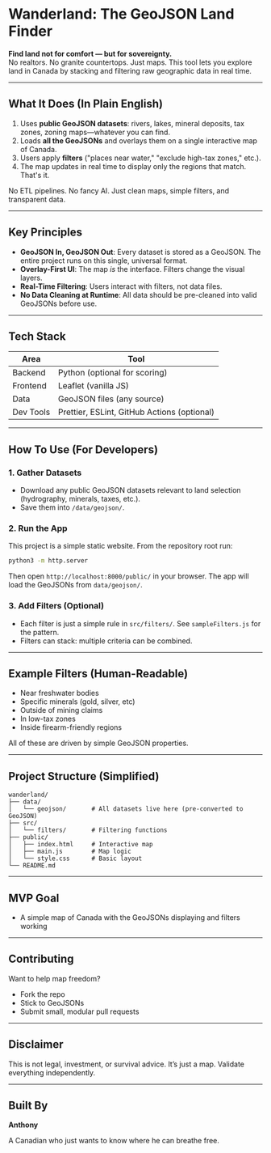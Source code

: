 # Wanderland: The GeoJSON Land Finder

**Find land not for comfort — but for sovereignty.**\
No realtors. No granite countertops. Just maps. This tool lets you explore land in Canada by stacking and filtering raw geographic data in real time.

---

## What It Does (In Plain English)

1. Uses **public GeoJSON datasets**: rivers, lakes, mineral deposits, tax zones, zoning maps—whatever you can find.
2. Loads **all the GeoJSONs** and overlays them on a single interactive map of Canada.
3. Users apply **filters** ("places near water," "exclude high-tax zones," etc.).
4. The map updates in real time to display only the regions that match. That's it.

No ETL pipelines. No fancy AI. Just clean maps, simple filters, and transparent data.

---

## Key Principles

- **GeoJSON In, GeoJSON Out**: Every dataset is stored as a GeoJSON. The entire project runs on this single, universal format.
- **Overlay-First UI**: The map *is* the interface. Filters change the visual layers.
- **Real-Time Filtering**: Users interact with filters, not data files.
- **No Data Cleaning at Runtime**: All data should be pre-cleaned into valid GeoJSONs before use.

---

## Tech Stack

| Area      | Tool                                        |
| --------- | ------------------------------------------- |
| Backend   | Python (optional for scoring)               |
| Frontend  | Leaflet (vanilla JS)                        |
| Data      | GeoJSON files (any source)                  |
| Dev Tools | Prettier, ESLint, GitHub Actions (optional) |

---

## How To Use (For Developers)

### 1. Gather Datasets

- Download any public GeoJSON datasets relevant to land selection (hydrography, minerals, taxes, etc.).
- Save them into `/data/geojson/`.

### 2. Run the App

This project is a simple static website. From the repository root run:

```bash
python3 -m http.server
```

Then open `http://localhost:8000/public/` in your browser. The app will load the GeoJSONs from `data/geojson/`.

### 3. Add Filters (Optional)

- Each filter is just a simple rule in `src/filters/`. See `sampleFilters.js` for the pattern.
- Filters can stack: multiple criteria can be combined.

---

## Example Filters (Human-Readable)

- Near freshwater bodies
- Specific minerals (gold, silver, etc)
- Outside of mining claims
- In low-tax zones
- Inside firearm-friendly regions

All of these are driven by simple GeoJSON properties.

---

## Project Structure (Simplified)

```text
wanderland/
├── data/
│   └── geojson/       # All datasets live here (pre-converted to GeoJSON)
├── src/
│   └── filters/       # Filtering functions
├── public/
│   ├── index.html     # Interactive map
│   ├── main.js        # Map logic
│   └── style.css      # Basic layout
└── README.md
```

---

## MVP Goal

- A simple map of Canada with the GeoJSONs displaying and filters working

---

## Contributing

Want to help map freedom?

- Fork the repo
- Stick to GeoJSONs
- Submit small, modular pull requests

---

## Disclaimer

This is not legal, investment, or survival advice. It’s just a map. Validate everything independently.

---

## Built By

**Anthony**

A Canadian who just wants to know where he can breathe free.
